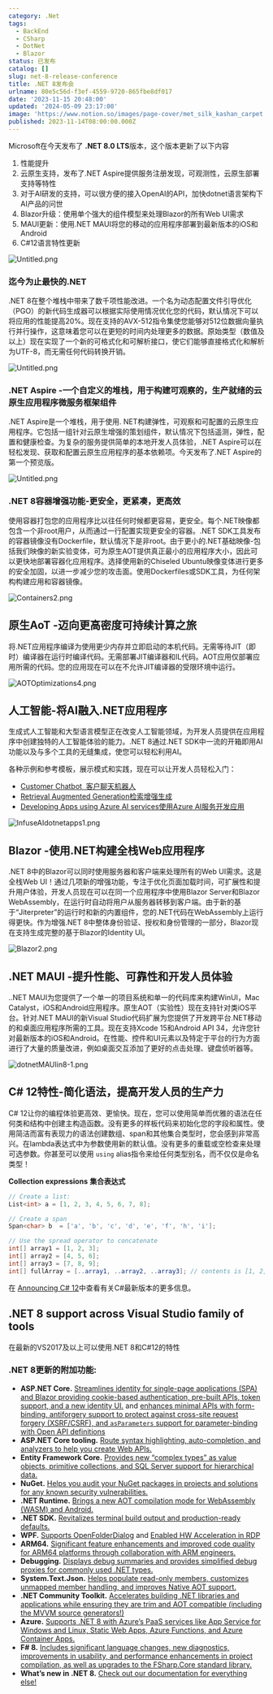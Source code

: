 ```yaml
---
category: .Net
tags:
  - BackEnd
  - CSharp
  - DotNet
  - Blazor
status: 已发布
catalog: []
slug: net-8-release-conference
title: .NET 8发布会
urlname: 80e5c56d-f3ef-4559-9720-865fbe8df017
date: '2023-11-15 20:48:00'
updated: '2024-05-09 23:17:00'
image: 'https://www.notion.so/images/page-cover/met_silk_kashan_carpet.jpg'
published: 2023-11-14T08:00:00.000Z
---
```


Microsoft在今天发布了 **.NET 8.0 LTS**版本，这个版本更新了以下内容

1. 性能提升
2. 云原生支持，发布了.NET Aspire提供服务注册发现，可观测性，云原生部署支持等特性
3. 对于AI研发的支持，可以很方便的接入OpenAI的API，加快dotnet语言架构下AI产品的问世
4. Blazor升级：使用单个强大的组件模型来处理Blazor的所有Web UI需求
5. MAUI更新：使用.NET MAUI将您的移动的应用程序部署到最新版本的iOS和Android
6. C#12语言特性更新

![Untitled.png](https://prod-files-secure.s3.us-west-2.amazonaws.com/5d24fe63-e567-4804-86f9-9fdc62e13082/10cda029-65af-4ea7-b30e-605b2d9e6c57/Untitled.png?X-Amz-Algorithm=AWS4-HMAC-SHA256&X-Amz-Content-Sha256=UNSIGNED-PAYLOAD&X-Amz-Credential=ASIAZI2LB466Z22QUE3R%2F20250401%2Fus-west-2%2Fs3%2Faws4_request&X-Amz-Date=20250401T213444Z&X-Amz-Expires=3600&X-Amz-Security-Token=IQoJb3JpZ2luX2VjEF0aCXVzLXdlc3QtMiJHMEUCIQCuKDqG5gcamCIzT2DIMPInxwHD7U6l9XNBwfbfHt1M0gIgBVwRbHby8YRgjLnmVmc%2FHgJxzbb%2BsMeiR8X3fHCFt%2FQqiAQIxv%2F%2F%2F%2F%2F%2F%2F%2F%2F%2FARAAGgw2Mzc0MjMxODM4MDUiDEuL9UjPkuCYMkBABircAxgTJ5eXA1a0d9dZOmtR8QFJPU7B0AEHzj7mpBq0gVsSSOVEmdeQJaGLj1p5eI96NypXCP3m5Qzi929c3Lg9sTkLZ4pQMVKradGFlUL6CVFjWlE9geQ7yp5ttjfERApotZTXLgiOWbZy47HjEvfeD%2Br%2BopPd3OPGyTdxYz2nbKm4OYeYwyn61VGlKhIEK5cP4v8cgLNg3JfbcOHkAeq4tsHK8EiDu7877gO%2F%2Bl0aN7Ph%2BuMm5Ju3npGoElnhCCIvDLRrLAI%2BVfSAqZQh4PT1msp3xQhLrYhaUcoe3qUGKUoOtZ6LFVCOXERSBG%2FkW4oYQta51Zf2UDzOMrI51GYCGdW8cAz1MQh%2Fd1tmUrUO6Q3OFVsZvz39IyXz8isS%2BUE51P6RABFhRoVpJ2lqSkbwrzPYkgi9kk7kCQI1tXipkLGLDW9K1XMwpV0gAzx1rgc%2FD4fkLhYWZNDoATxHW%2BKeyvSGsMh%2B9g3R1mfMsuwZb8VBUlqHtdYNVNDONtKD%2BnGJIxzvsPn1ptVRgTJnSwbtZyoLOqV2jubquM9jnB9zeI%2FX2sKnYloEylVxRTW9LnKAps5TqB5oKoC1JQ46eTTbx%2F5EQUHhvxPxHXe3Kvso9KLGqJubLPeL5swfADqsMNGnsb8GOqUBk%2BpakIi8XCgc5uDHigfVEho0Ja%2BhwewlBvmGiJPfOp2W1NFeYegPg59bsUHxJj56q2YaJzRjWxv35WOPHwMWLYEHGiTYNFErZ40PaDIwIFnYTH6mppcqD3DYbC2fZFc%2BE9lbbOHdKe0efuaaOXFMX9xmX%2FwvPyzsiBcqIhlKuEnEaPa2UP%2Fd7oCvHEdQ8ZQVHjfkghdCI%2BtcXrkP0qDODDsfLmMW&X-Amz-Signature=9f0432368f81bb38121a575889a3264f70b6bb70dc3fce033423e52394a7dedd&X-Amz-SignedHeaders=host&x-id=GetObject)


### **迄今为止最快的.NET**


.NET 8在整个堆栈中带来了数千项性能改进。一个名为动态配置文件引导优化（PGO）的新代码生成器可以根据实际使用情况优化您的代码，默认情况下可以将应用的性能提高20%。现在支持的AVX-512指令集使您能够对512位数据向量执行并行操作，这意味着您可以在更短的时间内处理更多的数据。原始类型（数值及以上）现在实现了一个新的可格式化和可解析接口，使它们能够直接格式化和解析为UTF-8，而无需任何代码转换开销。


![Untitled.png](https://prod-files-secure.s3.us-west-2.amazonaws.com/5d24fe63-e567-4804-86f9-9fdc62e13082/edcbf140-d619-4389-a4a6-f97c113ab9f2/Untitled.png?X-Amz-Algorithm=AWS4-HMAC-SHA256&X-Amz-Content-Sha256=UNSIGNED-PAYLOAD&X-Amz-Credential=ASIAZI2LB466Z22QUE3R%2F20250401%2Fus-west-2%2Fs3%2Faws4_request&X-Amz-Date=20250401T213444Z&X-Amz-Expires=3600&X-Amz-Security-Token=IQoJb3JpZ2luX2VjEF0aCXVzLXdlc3QtMiJHMEUCIQCuKDqG5gcamCIzT2DIMPInxwHD7U6l9XNBwfbfHt1M0gIgBVwRbHby8YRgjLnmVmc%2FHgJxzbb%2BsMeiR8X3fHCFt%2FQqiAQIxv%2F%2F%2F%2F%2F%2F%2F%2F%2F%2FARAAGgw2Mzc0MjMxODM4MDUiDEuL9UjPkuCYMkBABircAxgTJ5eXA1a0d9dZOmtR8QFJPU7B0AEHzj7mpBq0gVsSSOVEmdeQJaGLj1p5eI96NypXCP3m5Qzi929c3Lg9sTkLZ4pQMVKradGFlUL6CVFjWlE9geQ7yp5ttjfERApotZTXLgiOWbZy47HjEvfeD%2Br%2BopPd3OPGyTdxYz2nbKm4OYeYwyn61VGlKhIEK5cP4v8cgLNg3JfbcOHkAeq4tsHK8EiDu7877gO%2F%2Bl0aN7Ph%2BuMm5Ju3npGoElnhCCIvDLRrLAI%2BVfSAqZQh4PT1msp3xQhLrYhaUcoe3qUGKUoOtZ6LFVCOXERSBG%2FkW4oYQta51Zf2UDzOMrI51GYCGdW8cAz1MQh%2Fd1tmUrUO6Q3OFVsZvz39IyXz8isS%2BUE51P6RABFhRoVpJ2lqSkbwrzPYkgi9kk7kCQI1tXipkLGLDW9K1XMwpV0gAzx1rgc%2FD4fkLhYWZNDoATxHW%2BKeyvSGsMh%2B9g3R1mfMsuwZb8VBUlqHtdYNVNDONtKD%2BnGJIxzvsPn1ptVRgTJnSwbtZyoLOqV2jubquM9jnB9zeI%2FX2sKnYloEylVxRTW9LnKAps5TqB5oKoC1JQ46eTTbx%2F5EQUHhvxPxHXe3Kvso9KLGqJubLPeL5swfADqsMNGnsb8GOqUBk%2BpakIi8XCgc5uDHigfVEho0Ja%2BhwewlBvmGiJPfOp2W1NFeYegPg59bsUHxJj56q2YaJzRjWxv35WOPHwMWLYEHGiTYNFErZ40PaDIwIFnYTH6mppcqD3DYbC2fZFc%2BE9lbbOHdKe0efuaaOXFMX9xmX%2FwvPyzsiBcqIhlKuEnEaPa2UP%2Fd7oCvHEdQ8ZQVHjfkghdCI%2BtcXrkP0qDODDsfLmMW&X-Amz-Signature=48913ad459e586957833a4cfa2b4522cc24e577b14eee205a0de69345a4c909b&X-Amz-SignedHeaders=host&x-id=GetObject)


### **.NET Aspire -一个自定义的堆栈，用于构建可观察的，生产就绪的云原生应用程序微服务框架组件**


.NET Aspire是一个堆栈，用于使用. NET构建弹性，可观察和可配置的云原生应用程序。它包括一组针对云原生增强的策划组件，默认情况下包括遥测，弹性，配置和健康检查。为复杂的服务提供简单的本地开发人员体验，.NET Aspire可以在轻松发现、获取和配置云原生应用程序的基本依赖项。今天发布了.NET Aspire的第一个预览版。


![Untitled.png](https://prod-files-secure.s3.us-west-2.amazonaws.com/5d24fe63-e567-4804-86f9-9fdc62e13082/ff6a34d3-ac25-412d-9204-a7263d00528f/Untitled.png?X-Amz-Algorithm=AWS4-HMAC-SHA256&X-Amz-Content-Sha256=UNSIGNED-PAYLOAD&X-Amz-Credential=ASIAZI2LB466Z22QUE3R%2F20250401%2Fus-west-2%2Fs3%2Faws4_request&X-Amz-Date=20250401T213444Z&X-Amz-Expires=3600&X-Amz-Security-Token=IQoJb3JpZ2luX2VjEF0aCXVzLXdlc3QtMiJHMEUCIQCuKDqG5gcamCIzT2DIMPInxwHD7U6l9XNBwfbfHt1M0gIgBVwRbHby8YRgjLnmVmc%2FHgJxzbb%2BsMeiR8X3fHCFt%2FQqiAQIxv%2F%2F%2F%2F%2F%2F%2F%2F%2F%2FARAAGgw2Mzc0MjMxODM4MDUiDEuL9UjPkuCYMkBABircAxgTJ5eXA1a0d9dZOmtR8QFJPU7B0AEHzj7mpBq0gVsSSOVEmdeQJaGLj1p5eI96NypXCP3m5Qzi929c3Lg9sTkLZ4pQMVKradGFlUL6CVFjWlE9geQ7yp5ttjfERApotZTXLgiOWbZy47HjEvfeD%2Br%2BopPd3OPGyTdxYz2nbKm4OYeYwyn61VGlKhIEK5cP4v8cgLNg3JfbcOHkAeq4tsHK8EiDu7877gO%2F%2Bl0aN7Ph%2BuMm5Ju3npGoElnhCCIvDLRrLAI%2BVfSAqZQh4PT1msp3xQhLrYhaUcoe3qUGKUoOtZ6LFVCOXERSBG%2FkW4oYQta51Zf2UDzOMrI51GYCGdW8cAz1MQh%2Fd1tmUrUO6Q3OFVsZvz39IyXz8isS%2BUE51P6RABFhRoVpJ2lqSkbwrzPYkgi9kk7kCQI1tXipkLGLDW9K1XMwpV0gAzx1rgc%2FD4fkLhYWZNDoATxHW%2BKeyvSGsMh%2B9g3R1mfMsuwZb8VBUlqHtdYNVNDONtKD%2BnGJIxzvsPn1ptVRgTJnSwbtZyoLOqV2jubquM9jnB9zeI%2FX2sKnYloEylVxRTW9LnKAps5TqB5oKoC1JQ46eTTbx%2F5EQUHhvxPxHXe3Kvso9KLGqJubLPeL5swfADqsMNGnsb8GOqUBk%2BpakIi8XCgc5uDHigfVEho0Ja%2BhwewlBvmGiJPfOp2W1NFeYegPg59bsUHxJj56q2YaJzRjWxv35WOPHwMWLYEHGiTYNFErZ40PaDIwIFnYTH6mppcqD3DYbC2fZFc%2BE9lbbOHdKe0efuaaOXFMX9xmX%2FwvPyzsiBcqIhlKuEnEaPa2UP%2Fd7oCvHEdQ8ZQVHjfkghdCI%2BtcXrkP0qDODDsfLmMW&X-Amz-Signature=bea5be22899cdfeb9d97f06fac0797d6f88205e55df6fe91250615096f487e21&X-Amz-SignedHeaders=host&x-id=GetObject)


### **.NET 8容器增强功能-更安全，更紧凑，更高效**


使用容器打包您的应用程序比以往任何时候都更容易，更安全。每个.NET映像都包含一个非root用户，从而通过一行配置实现更安全的容器。.NET SDK工具发布的容器镜像没有Dockerfile，默认情况下是非root。由于更小的.NET基础映像-包括我们映像的新实验变体，可为原生AOT提供真正最小的应用程序大小，因此可以更快地部署容器化应用程序。选择使用新的Chiseled Ubuntu映像变体进行更多的安全加固，以进一步减少您的攻击面。使用Dockerfiles或SDK工具，为任何架构构建应用和容器镜像。


![Containers2.png](https://devblogs.microsoft.com/dotnet/wp-content/uploads/sites/10/2023/11/Containers2.png)


## 原生AoT -迈向更高密度可持续计算之旅


将.NET应用程序编译为使用更少内存并立即启动的本机代码。无需等待JIT（即时）编译器在运行时编译代码。无需部署JIT编译器和IL代码。AOT应用仅部署应用所需的代码。您的应用现在可以在不允许JIT编译器的受限环境中运行。


![AOTOptimizations4.png](https://devblogs.microsoft.com/dotnet/wp-content/uploads/sites/10/2023/11/AOTOptimizations4.png)


## 人工智能-将AI融入.NET应用程序


生成式人工智能和大型语言模型正在改变人工智能领域，为开发人员提供在应用程序中创建独特的人工智能体验的能力。.NET 8通过.NET SDK中一流的开箱即用AI功能以及与多个工具的无缝集成，使您可以轻松利用AI。


各种示例和参考模板，展示模式和实践，现在可以让开发人员轻松入门：

- [Customer Chatbot](https://github.com/dotnet/eShop)[ ](https://github.com/dotnet/eShop)[ 客户聊天机器人](https://github.com/dotnet/eShop)
- [Retrieval Augmented Generation](https://github.com/Azure-Samples/azure-search-openai-demo-csharp)[检索增强生成](https://github.com/Azure-Samples/azure-search-openai-demo-csharp)
- [Developing Apps using Azure AI services](https://devblogs.microsoft.com/dotnet/demystifying-retrieval-augmented-generation-with-dotnet/)[使用Azure AI服务开发应用](https://devblogs.microsoft.com/dotnet/demystifying-retrieval-augmented-generation-with-dotnet/)

![InfuseAIdotnetapps1.png](https://devblogs.microsoft.com/dotnet/wp-content/uploads/sites/10/2023/11/InfuseAIdotnetapps1.png)


## Blazor -使用.NET构建全栈Web应用程序


.NET 8中的Blazor可以同时使用服务器和客户端来处理所有的Web UI需求。这是全栈Web UI！通过几项新的增强功能，专注于优化页面加载时间，可扩展性和提升用户体验，开发人员现在可以在同一个应用程序中使用Blazor Server和Blazor WebAssembly，在运行时自动将用户从服务器转移到客户端。由于新的基于“Jiterpreter”的运行时和新的内置组件，您的.NET代码在WebAssembly上运行得更快。作为增强.NET 8中整体身份验证、授权和身份管理的一部分，Blazor现在支持生成完整的基于Blazor的Identity UI。


![Blazor2.png](https://devblogs.microsoft.com/dotnet/wp-content/uploads/sites/10/2023/11/Blazor2.png)


## .NET MAUI -提升性能、可靠性和开发人员体验


..NET MAUI为您提供了一个单一的项目系统和单一的代码库来构建WinUI，Mac Catalyst，iOS和Android应用程序。原生AOT（实验性）现在支持针对类iOS平台。针对.NET MAUI的新Visual Studio代码扩展为您提供了开发跨平台.NET移动的和桌面应用程序所需的工具。现在支持Xcode 15和Android API 34，允许您针对最新版本的iOS和Android。在性能、控件和UI元素以及特定于平台的行为方面进行了大量的质量改进，例如桌面交互添加了更好的点击处理、键盘侦听器等。


![dotnetMAUIin8-1.png](https://devblogs.microsoft.com/dotnet/wp-content/uploads/sites/10/2023/11/dotnetMAUIin8-1.png)


## C# 12特性-简化语法，提高开发人员的生产力


C# 12让你的编程体验更高效、更愉快。现在，您可以使用简单而优雅的语法在任何类和结构中创建主构造函数。没有更多的样板代码来初始化您的字段和属性。使用简洁而富有表现力的语法创建数组、span和其他集合类型时，您会感到非常高兴。在lambda表达式中为参数使用新的默认值。没有更多的重载或空检查来处理可选参数。你甚至可以使用 `using` alias指令来给任何类型别名，而不仅仅是命名类型！


**Collection expressions** **集合表达式**


```c#
// Create a list:
List<int> a = [1, 2, 3, 4, 5, 6, 7, 8];

// Create a span
Span<char> b  = ['a', 'b', 'c', 'd', 'e', 'f', 'h', 'i'];

// Use the spread operator to concatenate
int[] array1 = [1, 2, 3];
int[] array2 = [4, 5, 6];
int[] array3 = [7, 8, 9];
int[] fullArray = [..array1, ..array2, ..array3]; // contents is [1, 2, 3, 4, 5, 6, 7, 8, 9]
```


在 [Announcing C# 12](https://devblogs.microsoft.com/dotnet/announcing-csharp-12)中查看有关C#最新版本的更多信息。


## .NET 8 support across Visual Studio family of tools


在最新的VS2017及以上可以使用.NET 8和C#12的特性


### .NET 8更新的附加功能:

- **ASP.NET Core.** [Streamlines identity for single-page applications (SPA) and Blazor providing cookie-based authentication, pre-built APIs, token support, and a new identity UI.](https://devblogs.microsoft.com/dotnet/whats-new-with-identity-in-dotnet-8/) and [enhances minimal APIs with form-binding, antiforgery support to protect against cross-site request forgery (XSRF/CSRF), and ](https://learn.microsoft.com/aspnet/core/release-notes/aspnetcore-8.0#minimal-apis)[`asParameters`](https://learn.microsoft.com/aspnet/core/release-notes/aspnetcore-8.0#minimal-apis)[ support for parameter-binding with Open API definitions](https://learn.microsoft.com/aspnet/core/release-notes/aspnetcore-8.0#minimal-apis)
- **ASP.NET Core tooling.** [Route syntax highlighting, auto-completion, and analyzers to help you create Web APIs.](https://devblogs.microsoft.com/dotnet/aspnet-core-route-tooling-dotnet-8/)
- **Entity Framework Core.** [Provides new “complex types” as value objects, primitive collections, and SQL Server support for hierarchical data.](https://devblogs.microsoft.com/dotnet/announcing-ef8-rc2/)
- **NuGet.** [Helps you audit your NuGet packages in projects and solutions for any known security vulnerabilities.](https://learn.microsoft.com/nuget/concepts/auditing-packages)
- **.NET Runtime.** [Brings a new AOT compilation mode for WebAssembly (WASM) and Android.](https://devblogs.microsoft.com/dotnet/announcing-dotnet-8-rc1/#androidstripilafteraot-mode-on-android)
- **.NET SDK.** [Revitalizes terminal build output and production-ready defaults.](https://learn.microsoft.com/dotnet/core/whats-new/dotnet-8#net-sdk)
- **WPF.** [Supports OpenFolderDialog](https://devblogs.microsoft.com/dotnet/wpf-file-dialog-improvements-in-dotnet-8/) and [Enabled HW Acceleration in RDP](https://devblogs.microsoft.com/dotnet/announcing-dotnet-8-rc1/#wpf-hardware-acceleration-in-rdp)
- **ARM64.** [Significant feature enhancements and improved code quality for ARM64 platforms through collaboration with ARM engineers.](https://devblogs.microsoft.com/dotnet/this-arm64-performance-in-dotnet-8/)
- **Debugging.** [Displays debug summaries and provides simplified debug proxies for commonly used .NET types.](https://devblogs.microsoft.com/dotnet/debugging-enhancements-in-dotnet-8/)
- **System.Text.Json.** [Helps populate read-only members, customizes unmapped member handling, and improves Native AOT support.](https://devblogs.microsoft.com/dotnet/system-text-json-in-dotnet-8/)
- **.NET Community Toolkit.** [Accelerates building .NET libraries and applications while ensuring they are trim and AOT compatible (including the MVVM source generators!)](https://devblogs.microsoft.com/dotnet/announcing-the-dotnet-community-toolkit-821/)
- **Azure.** [Supports .NET 8 with Azure’s PaaS services like App Service for Windows and Linux, Static Web Apps, Azure Functions, and Azure Container Apps.](https://aka.ms/appservice-dotnet8)
- **F# 8.** [Includes significant language changes, new diagnostics, improvements in usability, and performance enhancements in project compilation, as well as upgrades to the FSharp.Core standard library.](https://devblogs.microsoft.com/dotnet/announcing-fsharp-8/)
- **What’s new in .NET 8.** [Check out our documentation for everything else!](https://learn.microsoft.com/dotnet/core/whats-new/dotnet-8)

